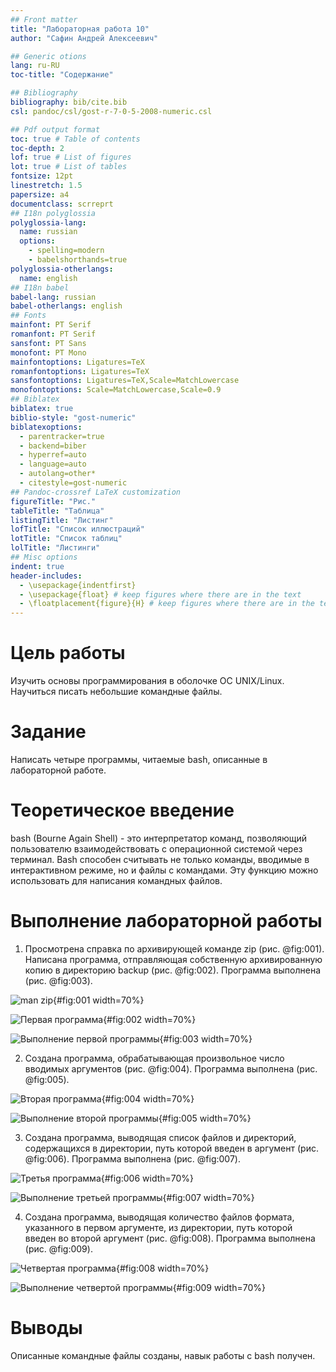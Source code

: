 ```yaml
---
## Front matter
title: "Лабораторная работа 10"
author: "Сафин Андрей Алексеевич"

## Generic otions
lang: ru-RU
toc-title: "Содержание"

## Bibliography
bibliography: bib/cite.bib
csl: pandoc/csl/gost-r-7-0-5-2008-numeric.csl

## Pdf output format
toc: true # Table of contents
toc-depth: 2
lof: true # List of figures
lot: true # List of tables
fontsize: 12pt
linestretch: 1.5
papersize: a4
documentclass: scrreprt
## I18n polyglossia
polyglossia-lang:
  name: russian
  options:
	- spelling=modern
	- babelshorthands=true
polyglossia-otherlangs:
  name: english
## I18n babel
babel-lang: russian
babel-otherlangs: english
## Fonts
mainfont: PT Serif
romanfont: PT Serif
sansfont: PT Sans
monofont: PT Mono
mainfontoptions: Ligatures=TeX
romanfontoptions: Ligatures=TeX
sansfontoptions: Ligatures=TeX,Scale=MatchLowercase
monofontoptions: Scale=MatchLowercase,Scale=0.9
## Biblatex
biblatex: true
biblio-style: "gost-numeric"
biblatexoptions:
  - parentracker=true
  - backend=biber
  - hyperref=auto
  - language=auto
  - autolang=other*
  - citestyle=gost-numeric
## Pandoc-crossref LaTeX customization
figureTitle: "Рис."
tableTitle: "Таблица"
listingTitle: "Листинг"
lofTitle: "Список иллюстраций"
lotTitle: "Список таблиц"
lolTitle: "Листинги"
## Misc options
indent: true
header-includes:
  - \usepackage{indentfirst}
  - \usepackage{float} # keep figures where there are in the text
  - \floatplacement{figure}{H} # keep figures where there are in the text
---
```


# Цель работы

Изучить основы программирования в оболочке ОС UNIX/Linux. Научиться писать
небольшие командные файлы.

# Задание

Написать четыре программы, читаемые bash, описанные в лабораторной работе.

# Теоретическое введение

bash (Bourne Again Shell) - это интерпретатор команд, позволяющий пользователю взаимодействовать с операционной системой через терминал. Bash способен считывать не только команды, вводимые в интерактивном режиме, но и файлы с командами. Эту функцию можно использовать для написания командных файлов.

# Выполнение лабораторной работы

1. Просмотрена справка по архивирующей команде zip (рис. @fig:001). Написана программа, отправляющая собственную архивированную копию в директорию backup (рис. @fig:002). Программа выполнена (рис. @fig:003).   

![man zip](image/001.png){#fig:001 width=70%}

![Первая программа](image/002.png){#fig:002 width=70%}

![Выполнение первой программы](image/003.png){#fig:003 width=70%}

2. Создана программа, обрабатывающая произвольное число вводимых аргументов (рис. @fig:004). Программа выполнена (рис. @fig:005).

![Вторая программа](image/004.png){#fig:004 width=70%}

![Выполнение второй программы](image/005.png){#fig:005 width=70%}

3. Создана программа, выводящая список файлов и директорий, содержащихся в директории, путь которой введен в аргумент (рис. @fig:006). Программа выполнена (рис. @fig:007).

![Третья программа](image/006.png){#fig:006 width=70%}

![Выполнение третьей программы](image/007.png){#fig:007 width=70%}

4. Создана программа, выводящая количество файлов формата, указанного в первом аргументе, из директории, путь которой введен во второй  аргумент (рис. @fig:008). Программа выполнена (рис. @fig:009).

![Четвертая программа](image/008.png){#fig:008 width=70%}

![Выполнение четвертой программы](image/009.png){#fig:009 width=70%}


# Выводы

Описанные командные файлы созданы, навык работы с bash получен.
